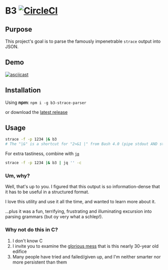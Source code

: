 # B3 [![CircleCI](https://circleci.com/gh/dannykopping/b3/tree/master.svg?style=svg)](https://circleci.com/gh/dannykopping/b3/tree/master)

## Purpose

This project's goal is to parse the famously impenetrable `strace` output into JSON.

## Demo

[![asciicast](https://asciinema.org/a/226608.svg)](https://asciinema.org/a/226608)

## Installation

Using **npm**: `npm i -g b3-strace-parser`

or download the [latest release](https://github.com/dannykopping/b3/releases)

## Usage

```bash
strace -f -p 1234 |& b3
# The "|&" is a shortcut for "2>&1 |" from Bash 4.0 (pipe stdout AND stderr to next program)
```

For extra tastiness, combine with [`jq`](https://stedolan.github.io/jq/)

```bash
strace -f -p 1234 |& b3 | jq '' -c
```

### Um, why?

Well, that's up to you. I figured that this output is so information-dense that it has to be useful in a structured format.

I love this utility and use it all the time, and wanted to learn more about it.

...plus it was a fun, terrifying, frustrating and illuminating excursion into parsing grammars (but oy very what a schlep!).

### Why not do this in C?

  1. I don't know C
  2. I invite you to examine the [glorious mess](https://github.com/strace/strace/search?q=tprintf&unscoped_q=tprintf) that is this nearly 30-year old edifice
  3. Many people have tried and failed/given up, and I'm neither smarter nor more persistent than them